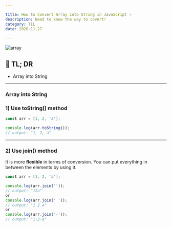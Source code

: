 ```yaml
---

title: How to Convert Array into String in JavaScript ✨
description: Need to know the way to covert!
category: TIL
date: 2020-11-27

---
```


![array](array.png)

## 🤦 TL; DR

- Array into String

---

### Array into String

### 1) Use **toString()** method

```javascript
const arr = [1, 2, 'a'];

console.log(arr.toString());
// output: "1, 2, a"
```

---

### 2) Use join() method

It is more **flexible** in terms of conversion. You can put everything in between the elements by using it.

```javascript
const arr = [1, 2, 'a'];

console.log(arr.join(''));
// output: "12a"
or
console.log(arr.join(' '));
// output: "1 2 a"
or
console.log(arr.join('-'));
// output: "1-2-a"
```
